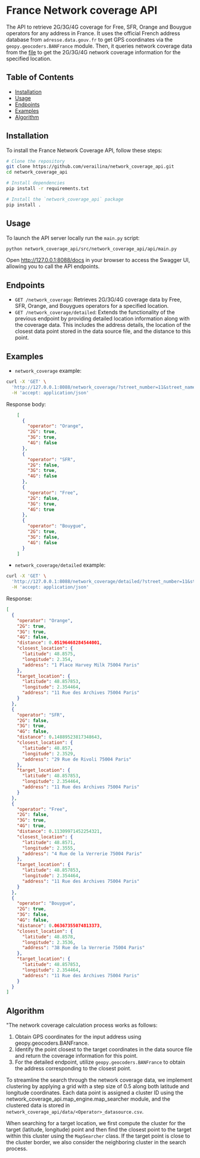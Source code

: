 # France Network coverage API
The API to retrieve 2G/3G/4G coverage for Free, SFR, Orange and Bouygue operators for any address in France. 
It uses the official French address database from `adresse.data.gouv.fr` to get GPS coordinates via 
the `geopy.geocoders.BANFrance` module. 
Then, it queries network coverage data from the [file](https://github.com/verailina/network_coverage_api/blob/main/src/network_coverage_api/data/2018_01_Sites_mobiles_2G_3G_4G_France_metropolitaine_L93.csv) 
to get the 2G/3G/4G network coverage information for the specified location.

## Table of Contents

- [Installation](#installation)
- [Usage](#usage)
- [Endpoints](#endpoints)
- [Examples](#examples)
- [Algorithm](#algorithm)

## Installation
To install the France Network Coverage API, follow these steps:

```bash
# Clone the repository
git clone https://github.com/verailina/network_coverage_api.git
cd network_coverage_api

# Install dependencies
pip install -r requirements.txt

# Install the `network_coverage_api` package
pip install .
```

## Usage

To launch the API server locally run the `main.py` script:
```bash
python network_coverage_api/src/network_coverage_api/api/main.py
```
Open http://127.0.0.1:8088/docs in your browser to access the Swagger UI, allowing you to call the API endpoints.

## Endpoints
 - `GET /network_coverage`: Retrieves 2G/3G/4G coverage data by Free, SFR, Orange, and Bouygues operators for a specified location.
 - `GET /network_coverage/detailed`: Extends the functionality of the previous endpoint by providing detailed location information along with the coverage data. This includes the address details, the location of the closest data point stored in the data source file, and the distance to this point.

## Examples
- `network_coverage` example:
```bash
curl -X 'GET' \
  'http://127.0.0.1:8088/network_coverage/?street_number=11&street_name=Rue%20des%20Archives&postal_code=75004&city=Paris' \
  -H 'accept: application/json'
```
Response body:
```json
    [
      {
        "operator": "Orange",
        "2G": true,
        "3G": true,
        "4G": false
      },
      {
        "operator": "SFR",
        "2G": false,
        "3G": true,
        "4G": false
      },
      {
        "operator": "Free",
        "2G": false,
        "3G": true,
        "4G": true
      },
      {
        "operator": "Bouygue",
        "2G": true,
        "3G": false,
        "4G": false
      }
    ]
```
 - `network_coverage/detailed` example:
```bash
curl -X 'GET' \
  'http://127.0.0.1:8088/network_coverage/detailed/?street_number=11&street_name=Rue%20des%20Archives&postal_code=75004&city=Paris' \
  -H 'accept: application/json'
```
Response:
```json
[
  {
    "operator": "Orange",
    "2G": true,
    "3G": true,
    "4G": false,
    "distance": 0.05196468284544001,
    "closest_location": {
      "latitude": 48.8575,
      "longitude": 2.354,
      "address": "1 Place Harvey Milk 75004 Paris"
    },
    "target_location": {
      "latitude": 48.857853,
      "longitude": 2.354464,
      "address": "11 Rue des Archives 75004 Paris"
    }
  },
  {
    "operator": "SFR",
    "2G": false,
    "3G": true,
    "4G": false,
    "distance": 0.14889523817348643,
    "closest_location": {
      "latitude": 48.857,
      "longitude": 2.3529,
      "address": "29 Rue de Rivoli 75004 Paris"
    },
    "target_location": {
      "latitude": 48.857853,
      "longitude": 2.354464,
      "address": "11 Rue des Archives 75004 Paris"
    }
  },
  {
    "operator": "Free",
    "2G": false,
    "3G": true,
    "4G": true,
    "distance": 0.11309971452254321,
    "closest_location": {
      "latitude": 48.8571,
      "longitude": 2.3555,
      "address": "4 Rue de la Verrerie 75004 Paris"
    },
    "target_location": {
      "latitude": 48.857853,
      "longitude": 2.354464,
      "address": "11 Rue des Archives 75004 Paris"
    }
  },
  {
    "operator": "Bouygue",
    "2G": true,
    "3G": false,
    "4G": false,
    "distance": 0.06367355074813373,
    "closest_location": {
      "latitude": 48.8578,
      "longitude": 2.3536,
      "address": "38 Rue de la Verrerie 75004 Paris"
    },
    "target_location": {
      "latitude": 48.857853,
      "longitude": 2.354464,
      "address": "11 Rue des Archives 75004 Paris"
    }
  }
]
```

## Algorithm
"The network coverage calculation process works as follows:

1. Obtain GPS coordinates for the input address using geopy.geocoders.BANFrance.
2. Identify the point closest to the target coordinates in the data source file and return the coverage information 
for this point.
3. For the detailed endpoint, utilize `geopy.geocoders.BANFrance` to obtain the address corresponding to the closest 
point.

To streamline the search through the network coverage data, we implement clustering by applying a grid with a step 
size of 0.5 along both latitude and longitude coordinates. Each data point is assigned a cluster ID using 
the network_coverage_api.map_engine.map_searcher module, and the clustered data is stored in 
`network_coverage_api/data/<Operator>_datasource.csv`.

When searching for a target location, we first compute the cluster for the target (latitude, longitude) point and 
then find the closest point to the target within this cluster using the `MapSearcher` class. If the target point is 
close to the cluster border, we also consider the neighboring cluster in the search process.




